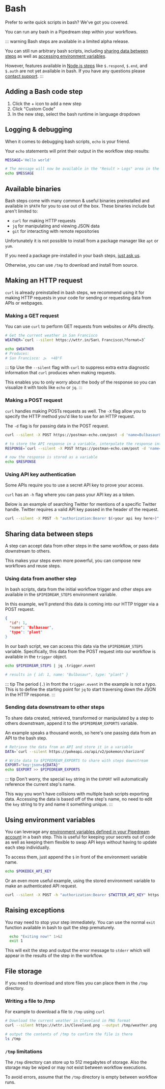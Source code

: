 # Bash

Prefer to write quick scripts in bash? We've got you covered.

You can run any bash in a Pipedream step within your workflows.

::: warning
Bash steps are available in a limited alpha release.

You can still run arbitrary bash scripts, including [sharing data between steps](/code/bash/#sharing-data-between-steps) as well as [accessing environment variables](/code/bash/#using-environment-variables).

However, features available in [Node.js steps](/code/nodejs) like `$.respond`, `$.end`, and `$.auth` are not yet available in bash. If you have any questions please [contact support](https://pipedream.com/support).
:::

## Adding a Bash code step

1. Click the + icon to add a new step
2. Click "Custom Code"
3. In the new step, select the bash runtime in language dropdown

## Logging & debugging

When it comes to debugging bash scripts, `echo` is your friend.

Your `echo` statements will print their output in the workflow step results:

```bash
MESSAGE='Hello world'

# The message will now be available in the "Result > Logs" area in the workflow step
echo $MESSAGE
```

## Available binaries

Bash steps come with many common & useful binaries preinstalled and available in `$PATH` for you to use out of the box. These binaries include but aren't limited to:

* `curl` for making HTTP requests
* `jq` for manipulating and viewing JSON data
* `git` for interacting with remote repositories

Unfortunately it is not possible to install from a package manager like `apt` or `yum`.

If you need a package pre-installed in your bash steps, [just ask us](https://pipedream.com/support).

Otherwise, you can use `/tmp` to download and install from source.

## Making an HTTP request

`curl` is already preinstalled in bash steps, we recommend using it for making HTTP requests in your code for sending or requesting data from APIs or webpages.

### Making a GET request

You can use `curl` to perform GET requests from websites or APIs directly.

```bash
# Get the current weather in San Francisco
WEATHER=`curl --silent https://wttr.in/San\ Francisco\?format=3`

echo $WEATHER
# Produces:
# San Francisco: 🌫  +48°F
```

::: tip
Use the `--silent` flag with `curl` to suppress extra extra diagnostic information that `curl` produces when making requests.

This enables you to only worry about the body of the response so you can visualize it with tools like `echo` or `jq`. 
:::

### Making a POST request

`curl` handles making POSTs requests as well. The `-X` flag allow you to specify the HTTP method you'd like to use for an HTTP request.

The `-d` flag is for passing data in the POST request.

```bash
curl --silent -X POST https://postman-echo.com/post -d 'name=Bulbasaur&id=1'

# to store the API response in a variable, interpolate the response into a string and store it in variable
RESPONSE=`curl --silent -X POST https://postman-echo.com/post -d 'name=Bulbasaur&id=1'`

# now the response is stored as a variable
echo $RESPONSE
```

### Using API key authentication

Some APIs require you to use a secret API key to prove your access.

`curl` has an `-h` flag where you can pass your API key as a token.

Below is an example of searching Twitter for mentions of a specific Twitter handle. Twitter requires a valid API key passed in the header of the request.

```bash
curl --silent -X POST -h "authorization:Bearer $(<your api key here>)" https://api.twitter.com/2/users/@pipedream/mentions
```

## Sharing data between steps

A step can accept data from other steps in the same workflow, or pass data downstream to others.

This makes your steps even more powerful, you can compose new workflows and reuse steps.

### Using data from another step

In bash scripts, data from the initial workflow trigger and other steps are available in the `$PIPEDREAM_STEPS` environment variable.

In this example, we'll pretend this data is coming into our HTTP trigger via a POST request.

```json
{
  "id": 1,
  "name": 'Bulbasaur",
  "type": "plant"
}
```

In our bash script, we can access this data via the `$PIPEDREAM_STEPS` variable. Specifically, this data from the POST request into our workflow is available in the `trigger` object.

```bash
echo $PIPEDREAM_STEPS | jq .trigger.event

# results in { id: 1, name: "Bulbasaur", type: "plant" }
```

::: tip
The period (`.`) in front the `trigger.event` in the example is not a typo. This is to define the starting point for `jq` to start traversing down the JSON in the HTTP response.
:::

### Sending data downstream to other steps

To share data created, retrieved, transformed or manipulated by a step to others downstream, append it to the `$PIPEDREAM_EXPORTS` variable.

An example speaks a thousand words, so here's one passing data from an API to the bash step.

```bash
# Retrieve the data from an API and store it in a variable
DATA=`curl --silent https://pokeapi.co/api/v2/pokemon/charizard`

# Write data to $PIPEDREAM_EXPORTS to share with steps downstream
EXPORT="key:json=${DATA}"
echo $EXPORT >> $PIPEDREAM_EXPORTS
```

::: tip
Don't worry, the special `key` string in the `EXPORT` will automatically reference the current step's name. 

This way you won't have collisions with multiple bash scripts exporting data. Accessing the data is based off of the step's name, no need to edit the `key` string to try and name it something unique.
:::

## Using environment variables

You can leverage any [environment variables defined in your Pipedream account](/environment-variables/#environment-variables) in a bash step. This is useful for keeping your secrets out of code as well as keeping them flexible to swap API keys without having to update each step individually.

To access them, just append the `$` in front of the environment variable name.

```bash
echo $POKEDEX_API_KEY
```

Or an even more useful example, using the stored environment variable to make an authenticated API request.

```bash
curl --silent -X POST -h "authorization:Bearer $TWITTER_API_KEY" https://api.twitter.com/2/users/@pipedream/mentions
```

## Raising exceptions

You may need to stop your step immediately. You can use the normal `exit` function available in bash to quit the step prematurely.

```bash
  echo "Exiting now!" 1>&2
  exit 1
```

This will exit the step and output the error message to `stderr` which will appear in the results of the step in the workflow.

## File storage

If you need to download and store files you can place them in the `/tmp` directory.

### Writing a file to /tmp

For example to download a file to `/tmp` using `curl`

```bash
# Download the current weather in Cleveland in PNG format
curl --silent https://wttr.in/Cleveland.png --output /tmp/weather.png

# output the contents of /tmp to confirm the file is there
ls /tmp
```

### `/tmp` limitations

The `/tmp` directory can store up to 512 megabytes of storage. Also the storage may be wiped or may not exist between workflow executions.

To avoid errors, assume that the `/tmp` directory is empty between workflow runs.
